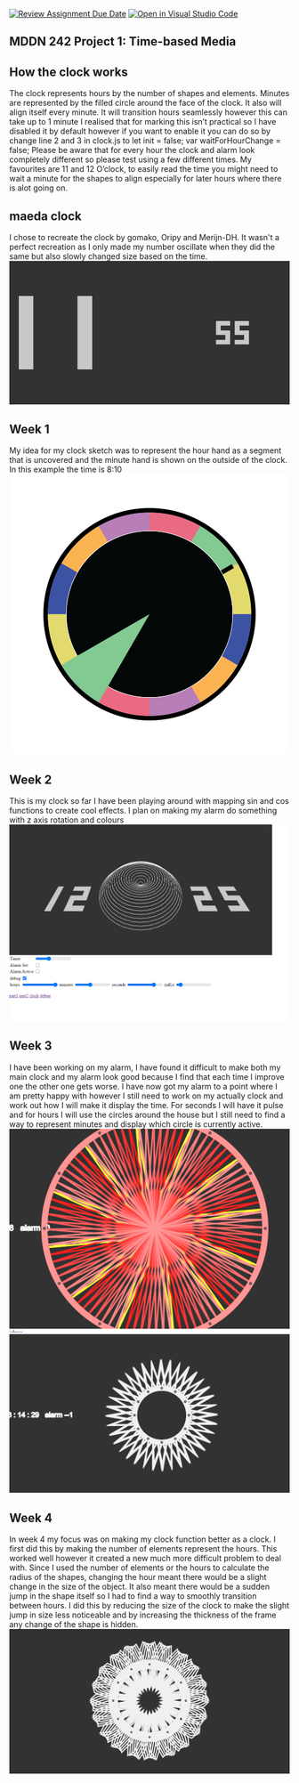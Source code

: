 [![Review Assignment Due Date](https://classroom.github.com/assets/deadline-readme-button-24ddc0f5d75046c5622901739e7c5dd533143b0c8e959d652212380cedb1ea36.svg)](https://classroom.github.com/a/JAZAP9dv)
[![Open in Visual Studio Code](https://classroom.github.com/assets/open-in-vscode-718a45dd9cf7e7f842a935f5ebbe5719a5e09af4491e668f4dbf3b35d5cca122.svg)](https://classroom.github.com/online_ide?assignment_repo_id=11462214&assignment_repo_type=AssignmentRepo)
## MDDN 242 Project 1: Time-based Media  

## How the clock works
The clock represents hours by the number of shapes and elements. Minutes are represented by the filled circle around the face of the clock. It also will align itself every minute. It will transition hours seamlessly however this can take up to 1 minute I realised that for marking this isn’t practical so I have disabled it by default however if you want to enable it you can do so by change line 2 and 3 in clock.js to
let init = false;
var waitForHourChange = false;
Please be aware that for every hour the clock and alarm look completely different so please test using a few different times. My favourites are 11 and 12 O’clock, to easily read the time you might need to wait a minute for the shapes to align especially for later hours where there is alot going on. 

## maeda clock
I chose to recreate the clock by gomako, Oripy and Merijn-DH. It wasn't a perfect recreation as I only made my number oscillate when they did the same but also slowly changed size based on the time. 
![plot](./images/image-maeda_clock.PNG)

## Week 1
My idea for my clock sketch was to represent the hour hand as a segment that is uncovered and the minute hand is shown on the outside of the clock. In this example the time is 8:10 
![plot](./images/sketch.png)

## Week 2
This is my clock so far I have been playing around with mapping sin and cos functions to create cool effects. I plan on making my alarm do something with z axis rotation and colours
![plot](./images/image-week2.png)

## Week 3
I have been working on my alarm, I have found it difficult to make both my main clock and my alarm look good because I find that each time I improve one the other one gets worse. I have now got my alarm to a point where I am pretty happy with however I still need to work on my actually clock and work out how I will make it display the time. For seconds I will have it pulse and for hours I will use the circles around the house but I still need to find a way to represent minutes and display which circle is currently active. 
![plot](./images/image-week3-1.png)
![plot](./images/image-week3-2.png)

## Week 4
In week 4 my focus was on making my clock function better as a clock. I first did this by making the number of elements represent the hours. This worked well however it created a new much more difficult problem to deal with. Since I used the number of elements or the hours to calculate the radius of the shapes, changing the hour meant there would be a slight change in the size of the object. It also meant there would be a sudden jump in the shape itself so I had to find a way to smoothly transition between hours. I did this by reducing the size of the clock to make the slight jump in size less noticeable and by increasing the thickness of the frame any change of the shape is hidden. 
![plot](./images/image-week4.PNG)